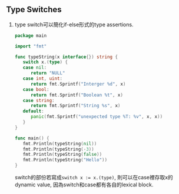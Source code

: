 ## Type Switches
1. type switch可以簡化if-else形式的type assertions.
   ```go
   package main

   import "fmt"

   func typeString(x interface{}) string {
      switch x.(type) {
      case nil:
         return "NULL"
      case int, uint:
         return fmt.Sprintf("Interger %d", x)
      case bool:
         return fmt.Sprintf("Boolean %t", x)
      case string:
         return fmt.Sprintf("String %s", x)
      default:
         panic(fmt.Sprintf("unexpected type %T: %v", x, x))
      }
   }

   func main() {
      fmt.Println(typeString(nil))
      fmt.Println(typeString(-3))
      fmt.Println(typeString(false))
      fmt.Println(typeString("Hello"))
   }
   ```
   switch的部份若寫成`switch x := x.(type)`, 則可以在case裡存取x的dynamic value, 因為switch和case都有各自的lexical block.